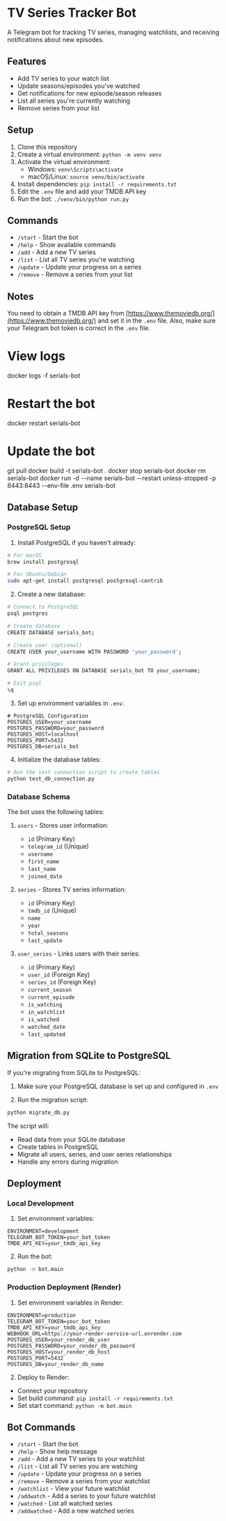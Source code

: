 # TV Series Tracker Bot

A Telegram bot for tracking TV series, managing watchlists, and receiving notifications about new episodes.

## Features

- Add TV series to your watch list
- Update seasons/episodes you've watched
- Get notifications for new episode/season releases
- List all series you're currently watching
- Remove series from your list

## Setup

1. Clone this repository
2. Create a virtual environment: `python -m venv venv`
3. Activate the virtual environment:
   - Windows: `venv\Scripts\activate`
   - macOS/Linux: `source venv/bin/activate`
4. Install dependencies: `pip install -r requirements.txt`
5. Edit the `.env` file and add your TMDB API key
6. Run the bot: `./venv/bin/python run.py`

## Commands

- `/start` - Start the bot
- `/help` - Show available commands
- `/add` - Add a new TV series
- `/list` - List all TV series you're watching
- `/update` - Update your progress on a series
- `/remove` - Remove a series from your list

## Notes

You need to obtain a TMDB API key from [https://www.themoviedb.org/](https://www.themoviedb.org/) and set it in the `.env` file.
Also, make sure your Telegram bot token is correct in the `.env` file. 

# View logs
docker logs -f serials-bot

# Restart the bot
docker restart serials-bot

# Update the bot
git pull
docker build -t serials-bot .
docker stop serials-bot
docker rm serials-bot
docker run -d --name serials-bot --restart unless-stopped -p 8443:8443 --env-file .env serials-bot 

## Database Setup

### PostgreSQL Setup

1. Install PostgreSQL if you haven't already:
```bash
# For macOS
brew install postgresql

# For Ubuntu/Debian
sudo apt-get install postgresql postgresql-contrib
```

2. Create a new database:
```bash
# Connect to PostgreSQL
psql postgres

# Create database
CREATE DATABASE serials_bot;

# Create user (optional)
CREATE USER your_username WITH PASSWORD 'your_password';

# Grant privileges
GRANT ALL PRIVILEGES ON DATABASE serials_bot TO your_username;

# Exit psql
\q
```

3. Set up environment variables in `.env`:
```
# PostgreSQL Configuration
POSTGRES_USER=your_username
POSTGRES_PASSWORD=your_password
POSTGRES_HOST=localhost
POSTGRES_PORT=5432
POSTGRES_DB=serials_bot
```

4. Initialize the database tables:
```bash
# Run the test connection script to create tables
python test_db_connection.py
```

### Database Schema

The bot uses the following tables:

1. `users` - Stores user information:
   - `id` (Primary Key)
   - `telegram_id` (Unique)
   - `username`
   - `first_name`
   - `last_name`
   - `joined_date`

2. `series` - Stores TV series information:
   - `id` (Primary Key)
   - `tmdb_id` (Unique)
   - `name`
   - `year`
   - `total_seasons`
   - `last_update`

3. `user_series` - Links users with their series:
   - `id` (Primary Key)
   - `user_id` (Foreign Key)
   - `series_id` (Foreign Key)
   - `current_season`
   - `current_episode`
   - `is_watching`
   - `in_watchlist`
   - `is_watched`
   - `watched_date`
   - `last_updated`

## Migration from SQLite to PostgreSQL

If you're migrating from SQLite to PostgreSQL:

1. Make sure your PostgreSQL database is set up and configured in `.env`

2. Run the migration script:
```bash
python migrate_db.py
```

The script will:
- Read data from your SQLite database
- Create tables in PostgreSQL
- Migrate all users, series, and user series relationships
- Handle any errors during migration

## Deployment

### Local Development

1. Set environment variables:
```
ENVIRONMENT=development
TELEGRAM_BOT_TOKEN=your_bot_token
TMDB_API_KEY=your_tmdb_api_key
```

2. Run the bot:
```bash
python -m bot.main
```

### Production Deployment (Render)

1. Set environment variables in Render:
```
ENVIRONMENT=production
TELEGRAM_BOT_TOKEN=your_bot_token
TMDB_API_KEY=your_tmdb_api_key
WEBHOOK_URL=https://your-render-service-url.onrender.com
POSTGRES_USER=your_render_db_user
POSTGRES_PASSWORD=your_render_db_password
POSTGRES_HOST=your_render_db_host
POSTGRES_PORT=5432
POSTGRES_DB=your_render_db_name
```

2. Deploy to Render:
- Connect your repository
- Set build command: `pip install -r requirements.txt`
- Set start command: `python -m bot.main`

## Bot Commands

- `/start` - Start the bot
- `/help` - Show help message
- `/add` - Add a new TV series to your watchlist
- `/list` - List all TV series you are watching
- `/update` - Update your progress on a series
- `/remove` - Remove a series from your watchlist
- `/watchlist` - View your future watchlist
- `/addwatch` - Add a series to your future watchlist
- `/watched` - List all watched series
- `/addwatched` - Add a new watched series 